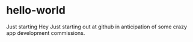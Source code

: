 # hello-world
Just starting
Hey
Just starting out at github in anticipation of some crazy app development commissions.
